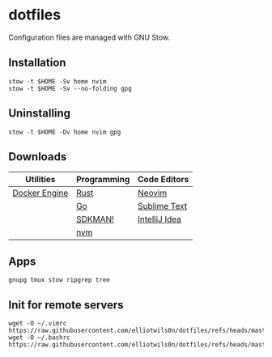 # dotfiles
Configuration files are managed with GNU Stow.

## Installation
```shell
stow -t $HOME -Sv home nvim
stow -t $HOME -Sv --no-folding gpg
```

## Uninstalling
```shell
stow -t $HOME -Dv home nvim gpg
```

## Downloads

| Utilities               | Programming       | Code Editors              |
| ----------------------- | ----------------- | ------------------------- |
| [Docker Engine][docker] | [Rust][rust]      | [Neovim][neovim]          |
|                         | [Go][go]          | [Sublime Text][sublime]   |
|                         | [SDKMAN!][sdkman] | [IntelliJ Idea][intellij] |
|                         | [nvm][nvm]        |                           |

<!-- Utilities -->
[docker]: https://docs.docker.com/engine/install
<!-- Programming -->
[rust]: https://www.rust-lang.org/tools/install
[go]: https://go.dev/doc/install
[sdkman]: https://sdkman.io/install
[nvm]: https://github.com/nvm-sh/nvm#installing-and-updating
<!-- Code Editors -->
[neovim]: https://github.com/neovim/neovim/blob/master/BUILD.md
[sublime]: https://www.sublimetext.com/download
[intellij]: https://www.jetbrains.com/help/idea/installation-guide.html

## Apps
``` shell
gnupg tmux stow ripgrep tree
```

## Init for remote servers
```shell
wget -O ~/.vimrc  https://raw.githubusercontent.com/elliotwils0n/dotfiles/refs/heads/master/home/.vimrc
wget -O ~/.bashrc https://raw.githubusercontent.com/elliotwils0n/dotfiles/refs/heads/master/home/.bashrc
```
